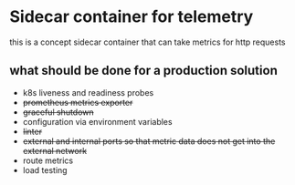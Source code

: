 # Sidecar container for telemetry
this is a concept sidecar container that can take metrics for http requests

## what should be done for a production solution
- k8s liveness and readiness probes
- ~~prometheus metrics exporter~~
- ~~graceful shutdown~~
- configuration via environment variables
- ~~linter~~
- ~~external and internal ports so that metric data does not get into the external network~~
- route metrics
- load testing